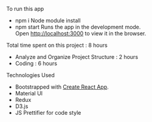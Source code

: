To run this app

- npm i
  Node module install
- npm start
  Runs the app in the development mode.<br>
  Open [http://localhost:3000](http://localhost:3000) to view it in the browser.

Total time spent on this project : 8 hours

- Analyze and Organize Project Structure : 2 hours
- Coding : 6 hours

Technologies Used

- Bootstrapped with [Create React App](https://github.com/facebook/create-react-app).
- Material UI
- Redux
- D3.js
- JS Prettifier for code style
